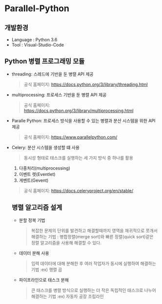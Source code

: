 # Parallel-Python

## 개발환경
- Language : Python 3.6
- Tool : Visual-Studio-Code


## Python 병렬 프로그래밍 모듈
- threading: 스레드에 기반을 둔 병렬 API 제공
  > 공식 홈페이지: https://docs.python.org/3/library/threading.html

- multiprocessing: 프로세스 기반을 둔 병렬 API 제공
  > 공식 홈페이지: https://docs.python.org/3/library/multiprocessing.html

- Paralle Python: 프로세스 방식을 사용할 수 있는 병렬과 분산 시스템을 위한 API 제공
  > 공식 홈페이지: https://www.parallelpython.com/

- Celery: 분산 시스템을 생성할 떄 사용
  > 동시성 형태로 태스크를 실행하는 세 가지 방식 중 하나를 활용
    1. 다중처리(multiprocessing)
    2. 이벤트 렛(Eventlet)
    3. 게벤트(Gevent)
  > 공식 홈페이지: https://docs.celeryproject.org/en/stable/

  ## 병렬 알고리즘 설계
  - 분할 정복 기법
    > 복잡한 문제의 단위를 발견하고 해결할때까지 영역을 재귀적으로 쪼개서 해결하는 기법
      : 병합정렬(merge sort)와 빠른 정렬(quick sort)같은 정렬 알고리즘을 사용해 해결할 수 있다.

  - 데이터 분해 사용
    > 입력 데이터에 대해 분해한 후 여러 작업자가 동시에 실행하여 해결하는 기법
      :ex) 행렬 곱

  - 파이프라인으로 태스크 분해
    > 큰 태스크를 병렬 방식으로 실행하는 더 작은 독립적인 태스크로 나누어 해결하는 기법
      :ex) 자동차 공장 조립라인
          